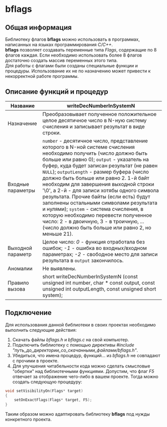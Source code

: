 # bflags
## Общая информация
Библиотеку флагов **bflags** можно использовать в программах, написанных на языках программирования *С/C++*.    
**bflags** позволяет создавать переменные типа *Flags*, содержащие по 8 флагов каждая. Если необходимо использовать более 8 флагов достаточно создать массив переменных этого типа.    
Для работы с флагами были созданы специальные функции и процедуры. Использование их не по назначению может привести к некорректной работе программы.    
## Описание функций и процедур

Название | writeDecNumberInSystemN
--- | ---
Назначение | Преобразовывает полученное положительное целое десятичное число в N-ную систему счисления и записывает результат в виде строки.
Входные параметры | `number` - десятичное число, представление которого в N-ной системе счисления необходимо получить (число должно быть больше или равно 0); `output` - указатель на буфер, куда будет записан результат (не равен `NULL`); `outputLength` - размер буфера (число должно быть больше или равно 2. 1-й байт необходим для завершения выходной строки '\0', а 2-й - для записи хотябы одного символа результата. Прочие байты (если есть) будут заполнены остальными символами результата и нулями); `system` - система счисления, в которую необходимо перевести полученное число: 2 - в двоичную, 3 - в троичную, ... (число должно быть больше или равно 2, но меньше 21).
Выходной параметр | Целое число: *0* - функция отработала без ошибок; *-1* - ошибка во входных/входном параметрах; *-2* - свободное место для записи результата в `output` закончилось.
Аномалии | Не выявлены.
Правило вызова | short writeDecNumberInSystemN (const unsigned int number, char * const output, const unsigned int outputLength, const unsigned short system);

## Подключение
Для использования данной библиотеки в своих проектах необходимо выполнить следующие действия:
1. Скачать файлы *bflags.h* и *bflags.c* на свой компьютер.
2. Подключить библиотеку с помощью директивы *#include "путь_до_директории_со_скачанными_файлами/bflags.h"*. 
3. Убедиться, что имена процедур, функций... из *bflags.h* не совпадают с прочими в проекте.
4. Для улучшения читабельности кода можно сделать смысловые "обертки" над библиотечными функциями.
Допустим, что флаг *F5* отвечает за отображение чего-либо в вашем проекте. Тогда можно создать следующую процедуру:
```C
void setVisibilityOn(Flags* target)
{
    setOnExactFlags(Flags* target, F5);
}
```
Таким образом можно адаптировать библиотеку **bflags** под нужды конкретного проекта.
